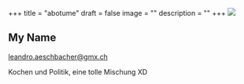 +++
title = "abotume"
draft = false
image = ""
description = ""
+++
![](/img/default-author.jpg)

## My Name

leandro.aeschbacher@gmx.ch

Kochen und Politik, eine tolle Mischung XD